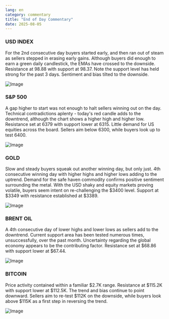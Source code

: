 ```yaml
---
lang: en
category: commentary
title: "End of Day Commentary"
date: 2025-08-05
---
```


### USD INDEX

For the 2nd consecutive day buyers started early, and then ran out of steam as sellers stepped in erasing early gains. Although buyers did enough to earn a green daily candlestick, the EMAs have crossed to the downside. Resistance at 98.88 with support at 98.37. Note the support level has held strong for the past 3 days. Sentiment and bias tilted to the downside.

![Image](https://markleighedu.github.io/img/Aug-2025/05-Aug-2025/usdindex.jpg)

### S&P 500

A gap higher to start was not enough to halt sellers winning out on the day. Technical contradictions aplenty - today's red candle adds to the downtrend, although the chart shows a higher high and higher low. Resistance set at 6379 with support lower at 6315. Little demand for US equities across the board. Sellers aim below 6300, while buyers look up to test 6400.

![Image](https://markleighedu.github.io/img/Aug-2025/05-Aug-2025/sp500.jpg)

### GOLD

Slow and steady buyers squeak out another winning day, but only just. 4th consecutive winning day with higher highs and higher lows adding to the uptrend. Demand for the safe haven commodity confirms positive sentiment surrounding the metal. With the USD shaky and equity markets proving volatile, buyers seem intent on re-challenging the $3400 level. Support at $3349 with resistance established at $3389.

![Image](https://markleighedu.github.io/img/Aug-2025/05-Aug-2025/gold.jpg)

### BRENT OIL

A 4th consecutive day of lower highs and lower lows as sellers add to the downtrend. Current support area has been tested numerous times, unsuccessfully, over the past month. Uncertainty regarding the global economy appears to be the contributing factor. Resistance set at $68.86 with support lower at $67.44.

![Image](https://markleighedu.github.io/img/Aug-2025/05-Aug-2025/brentoil.jpg)

### BITCOIN

Price activity contained within a familiar $2.7K range. Resistance at $115.2K with support lower at $112.5K. The trend and bias continue to point downward. Sellers aim to re-test $112K on the downside, while buyers look above $115K as a first step in reversing the trend. 

![Image](https://markleighedu.github.io/img/Aug-2025/05-Aug-2025/bitcoin.jpg)

